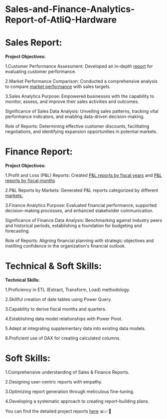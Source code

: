 # Sales-and-Finance-Analytics-Report-of-AtliQ-Hardware
# Sales Report:
**Project Objectives:**

1.Customer Performance Assessment: Developed an in-depth [report](https://github.com/Deepshikhagithub/Sales-and-Finance-Analytics-Report/blob/main/Customer%20Performance%20Report%20of%20AtliQ%20Hardwares.pdf) for evaluating customer performance.

2.Market Performance Comparison: Conducted a comprehensive analysis to compare [market performance](https://github.com/Deepshikhagithub/Sales-and-Finance-Analytics-Report/blob/main/Market%20Performance%20vs%20Target%20Report%20of%20AtliQ%20Hardwares.pdf)  with sales targets.

3.Sales Analytics Purpose: Empowered businesses with the capability to monitor, assess, and improve their sales activities and outcomes.

Significance of Sales Data Analysis: Unveiling sales patterns, tracking vital performance indicators, and enabling data-driven decision-making.

Role of Reports: Determining effective customer discounts, facilitating negotiations, and identifying expansion opportunities in potential markets.

# Finance Report:
**Project Objectives:**

1.Profit and Loss (P&L) Reports: Created [P&L reports by fiscal years](https://github.com/Deepshikhagithub/Sales-and-Finance-Analytics-Report/blob/main/P%26L%20Statement%20By%20Fiscal%20Years.pdf) and [P&L reports by fiscal months](https://github.com/Deepshikhagithub/Sales-and-Finance-Analytics-Report/blob/main/P%26L%20Statement%20By%20Fiscal%20Months.pdf)

2.P&L Reports by Markets: Generated P&L reports categorized by different [markets.](https://github.com/Deepshikhagithub/Sales-and-Finance-Analytics-Report/blob/main/P%26L%20Statement%20By%20Markets.pdf) 

3.Finance Analytics Purpose: Evaluated financial performance, supported decision-making processes, and enhanced stakeholder communication.

Significance of Finance Data Analysis: Benchmarking against industry peers and historical periods, establishing a foundation for budgeting and forecasting.

Role of Reports: Aligning financial planning with strategic objectives and instilling confidence in the organization's financial outlook.

# Technical & Soft Skills:
**Technical Skills:**

1.Proficiency in ETL (Extract, Transform, Load) methodology.

2.Skillful creation of date tables using Power Query.

3.Capability to derive fiscal months and quarters.

4.Establishing data model relationships with Power Pivot.

5.Adept at integrating supplementary data into existing data models.

6.Proficient use of DAX for creating calculated columns.

# Soft Skills:
1.Comprehensive understanding of Sales & Finance Reports.

2.Designing user-centric reports with empathy.

3.Optimizing report generation through meticulous fine-tuning.

4.Developing a systematic approach to creating report-building plans.

You can find the detailed project reports [here](https://github.com/Deepshikhagithub/Sales-and-Finance-Analytics-Report) 📊📈📂





